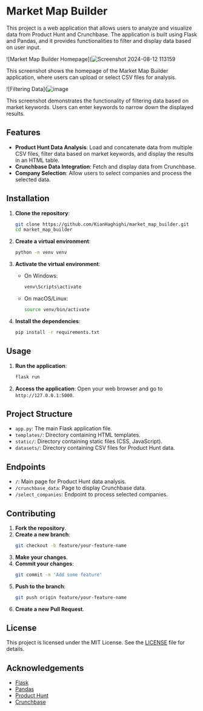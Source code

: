 ﻿# Market Map Builder

This project is a web application that allows users to analyze and visualize data from Product Hunt and Crunchbase. The application is built using Flask and Pandas, and it provides functionalities to filter and display data based on user input.

![Market Map Builder Homepage](![Screenshot 2024-08-12 113159](https://github.com/user-attachments/assets/7927ca1a-3d6c-4485-a7bc-f54a053be0fe)

This screenshot shows the homepage of the Market Map Builder application, where users can upload or select CSV files for analysis.

![Filtering Data](![image](https://github.com/user-attachments/assets/d54c4c5b-0ec3-45aa-afbc-c4a32e89adfe)


This screenshot demonstrates the functionality of filtering data based on market keywords. Users can enter keywords to narrow down the displayed results.


## Features

- **Product Hunt Data Analysis**: Load and concatenate data from multiple CSV files, filter data based on market keywords, and display the results in an HTML table.
- **Crunchbase Data Integration**: Fetch and display data from Crunchbase.
- **Company Selection**: Allow users to select companies and process the selected data.

## Installation

1. **Clone the repository**:
    ```sh
    git clone https://github.com/KianHaghighi/market_map_builder.git
    cd market_map_builder
    ```

2. **Create a virtual environment**:
    ```sh
    python -m venv venv
    ```

3. **Activate the virtual environment**:
    - On Windows:
        ```sh
        venv\Scripts\activate
        ```
    - On macOS/Linux:
        ```sh
        source venv/bin/activate
        ```

4. **Install the dependencies**:
    ```sh
    pip install -r requirements.txt
    ```

## Usage

1. **Run the application**:
    ```sh
    flask run
    ```

2. **Access the application**:
    Open your web browser and go to `http://127.0.0.1:5000`.

## Project Structure

- `app.py`: The main Flask application file.
- `templates/`: Directory containing HTML templates.
- `static/`: Directory containing static files (CSS, JavaScript).
- `datasets/`: Directory containing CSV files for Product Hunt data.

## Endpoints

- `/`: Main page for Product Hunt data analysis.
- `/crunchbase_data`: Page to display Crunchbase data.
- `/select_companies`: Endpoint to process selected companies.

## Contributing

1. **Fork the repository**.
2. **Create a new branch**:
    ```sh
    git checkout -b feature/your-feature-name
    ```
3. **Make your changes**.
4. **Commit your changes**:
    ```sh
    git commit -m 'Add some feature'
    ```
5. **Push to the branch**:
    ```sh
    git push origin feature/your-feature-name
    ```
6. **Create a new Pull Request**.

## License

This project is licensed under the MIT License. See the [LICENSE](LICENSE) file for details.

## Acknowledgements

- [Flask](https://flask.palletsprojects.com/)
- [Pandas](https://pandas.pydata.org/)
- [Product Hunt](https://www.producthunt.com/)
- [Crunchbase](https://www.crunchbase.com/)
